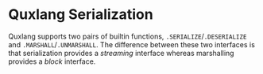 # Quxlang Serialization

Quxlang supports two pairs of builtin functions, `.SERIALIZE`/`.DESERIALIZE` and `.MARSHALL`/`.UNMARSHALL`. The difference between these two interfaces is that serialization provides a *streaming* interface whereas marshalling provides a *block* interface. 